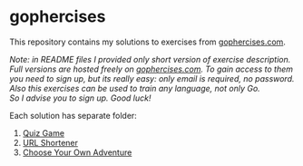 # gophercises

This repository contains my solutions to exercises from [gophercises.com](https://gophercises.com/).

_Note: in README files I provided only short version of exercise description. Full versions are hosted
freely on [gophercises.com](https://gophercises.com/). To gain access to them you need to sign up,
but its really easy: only email is required, no password.  
Also this exercises can be used to train any language, not only Go.  
So I advise you to sign up. Good luck!_

Each solution has separate folder:
1. [Quiz Game](../../tree/master/01-quiz)
2. [URL Shortener](../../tree/master/02-urlshort)
3. [Choose Your Own Adventure](../../tree/master/03-cyoa)
